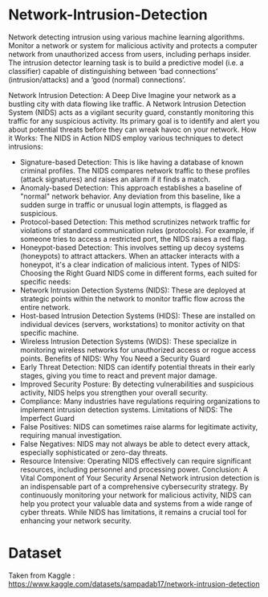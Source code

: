 # Network-Intrusion-Detection


 Network detecting intrusion using various machine learning algorithms. Monitor a network or system for malicious activity and protects a computer network from unauthorized access from users, including perhaps insider. The intrusion detector learning task is to build a predictive model (i.e. a classifier) capable of distinguishing between ‘bad connections’ (intrusion/attacks) and a ‘good (normal) connections’.


Network Intrusion Detection: A Deep Dive
Imagine your network as a bustling city with data flowing like traffic. A Network Intrusion Detection System (NIDS) acts as a vigilant security guard, constantly monitoring this traffic for any suspicious activity. Its primary goal is to identify and alert you about potential threats before they can wreak havoc on your network.
How it Works: The NIDS in Action
NIDS employ various techniques to detect intrusions:
 * Signature-based Detection: This is like having a database of known criminal profiles. The NIDS compares network traffic to these profiles (attack signatures) and raises an alarm if it finds a match.
 * Anomaly-based Detection: This approach establishes a baseline of "normal" network behavior. Any deviation from this baseline, like a sudden surge in traffic or unusual login attempts, is flagged as suspicious.
 * Protocol-based Detection: This method scrutinizes network traffic for violations of standard communication rules (protocols). For example, if someone tries to access a restricted port, the NIDS raises a red flag.
 * Honeypot-based Detection: This involves setting up decoy systems (honeypots) to attract attackers. When an attacker interacts with a honeypot, it's a clear indication of malicious intent.
Types of NIDS: Choosing the Right Guard
NIDS come in different forms, each suited for specific needs:
 * Network Intrusion Detection Systems (NIDS): These are deployed at strategic points within the network to monitor traffic flow across the entire network.
 * Host-based Intrusion Detection Systems (HIDS): These are installed on individual devices (servers, workstations) to monitor activity on that specific machine.
 * Wireless Intrusion Detection Systems (WIDS): These specialize in monitoring wireless networks for unauthorized access or rogue access points.
Benefits of NIDS: Why You Need a Security Guard
 * Early Threat Detection: NIDS can identify potential threats in their early stages, giving you time to react and prevent major damage.
 * Improved Security Posture: By detecting vulnerabilities and suspicious activity, NIDS helps you strengthen your overall security.
 * Compliance: Many industries have regulations requiring organizations to implement intrusion detection systems.
Limitations of NIDS: The Imperfect Guard
 * False Positives: NIDS can sometimes raise alarms for legitimate activity, requiring manual investigation.
 * False Negatives: NIDS may not always be able to detect every attack, especially sophisticated or zero-day threats.
 * Resource Intensive: Operating NIDS effectively can require significant resources, including personnel and processing power.
Conclusion: A Vital Component of Your Security Arsenal
Network intrusion detection is an indispensable part of a comprehensive cybersecurity strategy. By continuously monitoring your network for malicious activity, NIDS can help you protect your valuable data and systems from a wide range of cyber threats. While NIDS has limitations, it remains a crucial tool for enhancing your network security.

#  Dataset


Taken from Kaggle : https://www.kaggle.com/datasets/sampadab17/network-intrusion-detection

